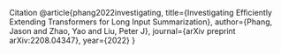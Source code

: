 Citation 
@article{phang2022investigating,
  title={Investigating Efficiently Extending Transformers for Long Input Summarization},
  author={Phang, Jason and Zhao, Yao and Liu, Peter J},
  journal={arXiv preprint arXiv:2208.04347},
  year={2022}
}
